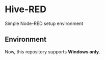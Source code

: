 # Hive-RED
Simple Node-RED setup environment

## Environment

Now, this repository supports **Windows only**.
